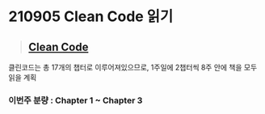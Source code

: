 # 210905 Clean Code 읽기

> ## [Clean Code](http://www.yes24.com/Product/Goods/11681152)
클린코드는 총 17개의 챕터로 이루어져있으므로, 1주일에 2챕터씩 8주 안에 책을 모두 읽을 계획

### 이번주 분량 : Chapter 1 ~ Chapter 3
